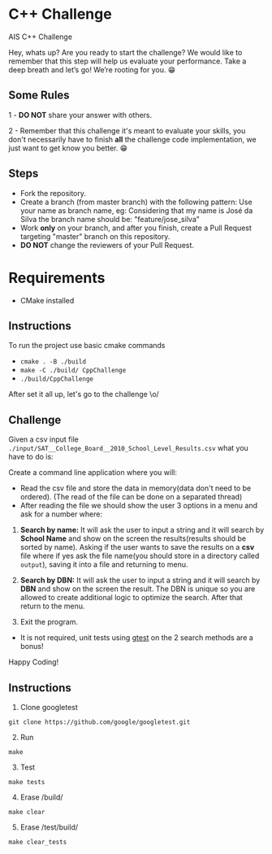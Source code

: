 # C++ Challenge

AIS C++ Challenge

Hey, whats up? Are you ready to start the challenge? We would like to remember that this step will help us evaluate your performance. Take a deep breath and let’s go!
We’re rooting for you. 😁

## Some Rules

1 - **DO NOT** share your answer with others.

2 - Remember that this challenge it's meant to evaluate your skills, you don't necessarily have to finish **all** the challenge code implementation, we just want to get know you better. 😁

## Steps

- Fork the repository.
- Create a branch (from master branch) with the following pattern:
  Use your name as branch name, eg:
  Considering that my name is José da Silva the branch name should be: "feature/jose_silva"
- Work **only** on your branch, and after you finish, create a Pull Request targeting "master" branch on this repository.
- **DO NOT** change the reviewers of your Pull Request.

# Requirements 

* CMake installed

## Instructions
To run the project use basic cmake commands

*  `cmake . -B ./build`
*  `make -C ./build/ CppChallenge`
*  `./build/CppChallenge`

After set it all up, let's go to the challenge \o/

## Challenge 

Given a csv input file `./input/SAT__College_Board__2010_School_Level_Results.csv` what you have to do is:

Create a command line application where you will:
* Read the csv file and store the data in memory(data don't need to be ordered). (The read of the file can be done on a separated thread)
* After reading the file we should show the user 3 options in a menu and ask for a number where: 

1. **Search by name:** It will ask the user to input a string and it will search by **School Name** and show on the screen the results(results should be sorted by name). Asking if the user wants to save the results on a **csv** file where if yes ask the file name(you should store in a directory called `output`), saving it into a file and returning to menu.

2. **Search by DBN:** It will ask the user to input a string and it will search by **DBN** and show on the screen the result. The DBN is unique so you are allowed to create additional logic to optimize the search. After that return to the menu.

3. Exit the program.


* It is not required, unit tests using [gtest](https://github.com/google/googletest) on the 2 search methods are a bonus!


Happy Coding! 

## Instructions

1. Clone googletest
```
git clone https://github.com/google/googletest.git
```
2. Run
```
make
```
3. Test
```
make tests
```
4. Erase /build/
```
make clear
```
5. Erase /test/build/
```
make clear_tests
```